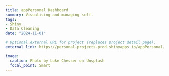 ```yaml
---
title: appPersonal Dashboard
summary: Visualising and managing self.
tags:
- Shiny
- Data Cleaning
date: "2024-11-01"

# Optional external URL for project (replaces project detail page).
external_link: https://personal-projects-prod.shinyapps.io/appPersonal/

image:
  caption: Photo by Luke Chesser on Unsplash
  focal_point: Smart
---
```

